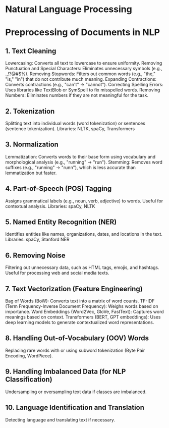 # Natural Language Processing
# Preprocessing of Documents in NLP
## 1. Text Cleaning
Lowercasing: Converts all text to lowercase to ensure uniformity.
Removing Punctuation and Special Characters: Eliminates unnecessary symbols (e.g., .,!?@#$%).
Removing Stopwords: Filters out common words (e.g., "the," "is," "in") that do not contribute much meaning.
Expanding Contractions: Converts contractions (e.g., "can't" → "cannot").
Correcting Spelling Errors: Uses libraries like TextBlob or SymSpell to fix misspelled words.
Removing Numbers: Eliminates numbers if they are not meaningful for the task.
## 2. Tokenization
Splitting text into individual words (word tokenization) or sentences (sentence tokenization).
Libraries: NLTK, spaCy, Transformers
## 3. Normalization
Lemmatization: Converts words to their base form using vocabulary and morphological analysis (e.g., "running" → "run").
Stemming: Removes word suffixes (e.g., "running" → "runn"), which is less accurate than lemmatization but faster.
## 4. Part-of-Speech (POS) Tagging
Assigns grammatical labels (e.g., noun, verb, adjective) to words.
Useful for contextual analysis.
Libraries: spaCy, NLTK
## 5. Named Entity Recognition (NER)
Identifies entities like names, organizations, dates, and locations in the text.
Libraries: spaCy, Stanford NER
## 6. Removing Noise
Filtering out unnecessary data, such as HTML tags, emojis, and hashtags.
Useful for processing web and social media texts.
## 7. Text Vectorization (Feature Engineering)
Bag of Words (BoW): Converts text into a matrix of word counts.
TF-IDF (Term Frequency-Inverse Document Frequency): Weighs words based on importance.
Word Embeddings (Word2Vec, GloVe, FastText): Captures word meanings based on context.
Transformers (BERT, GPT embeddings): Uses deep learning models to generate contextualized word representations.
## 8. Handling Out-of-Vocabulary (OOV) Words
Replacing rare words with <UNK> or using subword tokenization (Byte Pair Encoding, WordPiece).
## 9. Handling Imbalanced Data (for NLP Classification)
Undersampling or oversampling text data if classes are imbalanced.
## 10. Language Identification and Translation
Detecting language and translating text if necessary.
